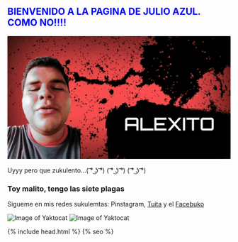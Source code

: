 ## <span style="color:blue"> BIENVENIDO A LA PAGINA DE JULIO AZUL. COMO NO!!!!</span>
![Alt Text](https://raw.githubusercontent.com/DarkReitor/Ya-llego-tu-chapistero-uyyy/master/ezgif.com-optimize.gif)


Uyyy pero que zukulento...( ͡° ͜ʖ ͡°)   ( ͡° ͜ʖ ͡°)    ( ͡° ͜ʖ ͡°)

### Toy malito, tengo las siete plagas





Sigueme en mis redes sukulemtas: Pinstagram, [Tuita](https://twitter.com/DarkReitor) y el [Facebuko](https://www.facebook.com/darkreitor)

![Image of Yaktocat](https://raw.githubusercontent.com/DarkReitor/hello-word/master/dsc_1191_1.jpg)
![Image of Yaktocat](https://raw.githubusercontent.com/DarkReitor/hello-word/master/licht_542419.jpg)
<html>
  <head>
    {% include head.html %}
    {% seo %}
  </head>
</html>
